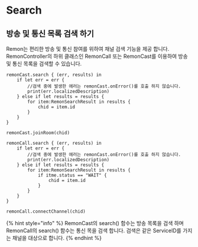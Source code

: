 # Search

## 방송 및 통신 목록 검색 하기

Remon는 편리한 방송 및 통신 참여를 위하여 채널 검색 기능을 제공 합니다. RemonController의 하위 클래스인 RemonCall 또는 RemonCast를 이용하여 방송 및 통신 목록을 검색할 수 있습니다.

```
remonCast.search { (err, results) in 
    if let err = err {
        //검색 중에 발생한 에러는 remonCast.onError()를 호출 하지 않습니다.
        print(err.localizedDescription)
    } else if let results = results {
        for item:RemonSearchResult in results {
            chid = item.id
        }
    }
}

remonCast.joinRoom(chid)
```

```text
remonCall.search { (err, results) in 
    if let err = err {
        //검색 중에 발생한 에러는 remonCast.onError()를 호출 하지 않습니다.
        print(err.localizedDescription)
    } else if let results = results {
        for item:RemonSearchResult in results {
            if itme.status == "WAIT" {
                chid = item.id
            }
        }
    }
}

remonCall.connectChannel(chid)
```

{% hint style="info" %}
RemonCast의 search\(\) 함수는 방송 목록을 검색 하며 RemonCall의 search\(\) 함수는 통신 목을 검색 합니다. 검색은 같은 ServiceID를 가지는 채널을 대상으로 합니다.
{% endhint %}



